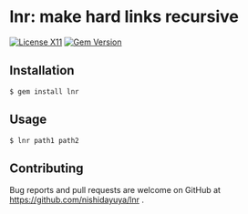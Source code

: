 # lnr: make hard links recursive

[![License X11](https://img.shields.io/badge/license-X11-blue.svg)](https://raw.githubusercontent.com/nishidayuya/lnr/master/LICENSE.txt)
[![Gem Version](https://badge.fury.io/rb/lnr.svg)](https://rubygems.org/gems/lnr)

## Installation

```console
$ gem install lnr
```

## Usage

```console
$ lnr path1 path2
```

## Contributing

Bug reports and pull requests are welcome on GitHub at https://github.com/nishidayuya/lnr .
